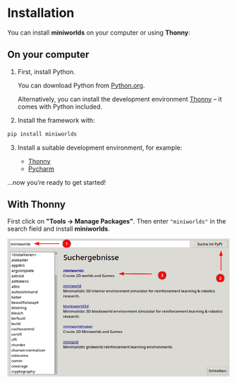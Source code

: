 # Installation

You can install **miniworlds** on your computer or using **Thonny**:

## On your computer

1. First, install Python.

   You can download Python from [Python.org](https://www.python.org).

   Alternatively, you can install the development environment
   [Thonny](https://thonny.org/) – it comes with Python included.

2. Install the framework with:

```python
pip install miniworlds
```

3. Install a suitable development environment, for example:

   * [Thonny](https://thonny.org/)
   * [Pycharm](https://www.jetbrains.com/pycharm/)

…now you’re ready to get started!

## With Thonny

First click on **"Tools → Manage Packages"**. Then enter `"miniworlds"` in the search field and install **miniworlds**.

![miniworlds](../_images/install01.png)

